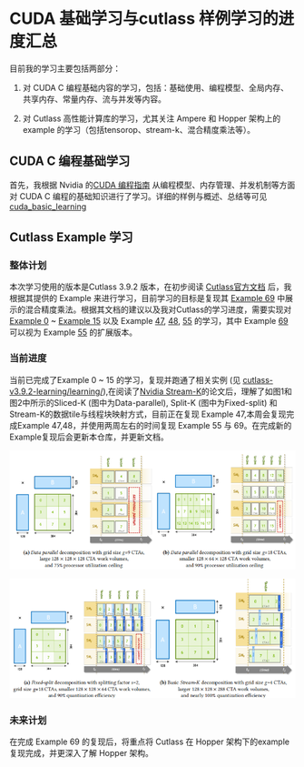 # CUDA 基础学习与cutlass 样例学习的进度汇总

目前我的学习主要包括两部分：

1. 对 CUDA C 编程基础内容的学习，包括：基础使用、编程模型、全局内存、共享内存、常量内存、流与并发等内容。

2. 对 Cutlass 高性能计算库的学习，尤其关注 Ampere 和 Hopper 架构上的 example 的学习（包括tensorop、stream-k、混合精度乘法等）。

## CUDA C 编程基础学习

首先，我根据 Nvidia 的[CUDA 编程指南](./cuda_basic_learning/NVIDIA_CUDA_编程指南.pdf) 从编程模型、内存管理、并发机制等方面对 CUDA C 编程的基础知识进行了学习。详细的样例与概述、总结等可见 [cuda_basic_learning](./cuda_basic_learning/)

## Cutlass Example 学习

### 整体计划
本次学习使用的版本是Cutlass 3.9.2 版本，在初步阅读 [Cutlass官方文档](./cutlass-v3.9.2-learning/README.md) 后，我根据其提供的 Example 来进行学习，目前学习的目标是复现其 [Example 69](./cutlass-v3.9.2-learning/examples/69_hopper_mixed_dtype_grouped_gemm/README.md) 中展示的混合精度乘法。根据其文档的建议以及我对Cutlass的学习进度，需要实现对 [Example 0](./cutlass-v3.9.2-learning/learning/00_basic_gemm/) ~ [Example 15](./cutlass-v3.9.2-learning/learning/15_ampere_sparse_tensorop_gemm/) 以及 Example [47](./cutlass-v3.9.2-learning/examples/47_ampere_gemm_universal_streamk/ampere_gemm_universal_streamk.cu), [48](./cutlass-v3.9.2-learning/examples/48_hopper_warp_specialized_gemm/48_hopper_warp_specialized_gemm.cu), [55](./cutlass-v3.9.2-learning/examples/55_hopper_mixed_dtype_gemm/) 的学习，其中 Example [69](./cutlass-v3.9.2-learning/examples/69_hopper_mixed_dtype_grouped_gemm/README.md) 可以视为 Example [55](./cutlass-v3.9.2-learning/examples/55_hopper_mixed_dtype_gemm/) 的扩展版本。

### 当前进度
当前已完成了Example 0 ~ 15 的学习，复现并跑通了相关实例 (见 [cutlass-v3.9.2-learning/learning/](./cutlass-v3.9.2-learning/learning/)),在阅读了[Nvidia Stream-K](./cutlass-v3.9.2-learning/papers/Stream-K.pdf)的论文后，理解了如图1和图2中所示的Sliced-K (图中为Data-parallel), Split-K (图中为Fixed-split) 和 Stream-K的数据tile与线程块映射方式，目前正在复现 Example 47,本周会复现完成Example 47,48，并使用两周左右的时间复现 Example 55 与 69。在完成新的Example复现后会更新本仓库，并更新文档。

![SlicedK](./cutlass-v3.9.2-learning/images/SlicedK.png "图 1: 在假设具有4个SM的GPU上，采用Sliced-K(Data-parallel)策略计算问题规模为384 × 384 × 128的GEMM的执行计划")

![SlicedK](./cutlass-v3.9.2-learning/images/Split-K-VS-Stream-K.png "图2: 在假设具有4个SM的GPU上，采用Split-K(Fixed-split)和Stream-K策略计算问题规模为384 × 384 × 128的GEMM的执行计划")

### 未来计划
在完成 Example 69 的复现后，将重点将 Cutlass 在 Hopper 架构下的example 复现完成，并更深入了解 Hopper 架构。





